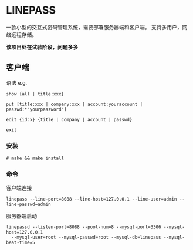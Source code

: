 #  LINEPASS
一款小型的交互式密码管理系统，需要部署服务器端和客户端。
支持多用户，网络远程存储。

**该项目处在试验阶段，问题多多**

## 客户端
语法 e.g.

`show {all | title:xxx}` 

`put [title:xxx | company:xxx | account:youraccount | passwd:*"yourpassword"]`

`edit {id:x} {title | company | account | passwd}`

`exit` 

### 安装
```shell
# make && make install
```
### 命令
客户端连接
```shell
linepass --line-port=8088 --line-host=127.0.0.1 --line-user=admin --line-passwd=admin
```
服务器端启动
```shell
linepassd --listen-port=8088 --pool-num=8 --mysql-port=3306 --mysql-host=127.0.0.1 
  --mysql-user=root --mysql-passwd=root --mysql-db=linepass --mysql-beat-time=5
```
